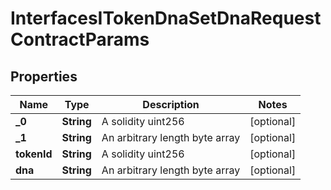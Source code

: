 

# InterfacesITokenDnaSetDnaRequestContractParams


## Properties

| Name | Type | Description | Notes |
|------------ | ------------- | ------------- | -------------|
|**_0** | **String** | A solidity uint256 |  [optional] |
|**_1** | **String** | An arbitrary length byte array |  [optional] |
|**tokenId** | **String** | A solidity uint256 |  [optional] |
|**dna** | **String** | An arbitrary length byte array |  [optional] |



